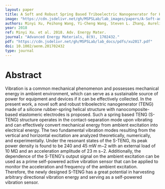 ```yaml
---
layout: paper
title: A Soft and Robust Spring Based Triboelectric Nanogenerator for Harvesting Arbitrary Directional Vibration Energy and Self-Powered Vibration Sensing
image: "https://cdn.jsdelivr.net/gh/MSPSLab/lab_images/papers/A-Soft-and-Robust-Spring.png"
authors: Minyi Xu, Peihong Wang, Yi-Cheng Wang, Steven L. Zhang, Aurelia Chi Wang, Chunli Zhang, Zhengjun Wang, Xinxiang Pan, Zhong Lin Wang
year: 2018
ref: Minyi Xu. et al. 2018. Adv. Energy Mater.
journal: "Advanced Energy Materials, 8(9), 1702432."
pdf: "https://cdn.jsdelivr.net/gh/MSPSLab/lab_docs/pdfs/xu2017.pdf"
doi: 10.1002/aenm.201702432
type: journal
---
```


# Abstract

Vibration is a common mechanical phenomenon and possesses mechanical energy in ambient environment, which can serve as a sustainable source of power for equipment and devices if it can be effectively collected. In the present work, a novel soft and robust triboelectric nanogenerator (TENG) made of a silicone rubber-spring helical structure with nanocomposite-based elastomeric electrodes is proposed. Such a spring based TENG (S-TENG) structure operates in the contact-separation mode upon vibrating and can effectively convert mechanical energy from ambient excitation into electrical energy. The two fundamental vibration modes resulting from the vertical and horizontal excitation are analyzed theoretically, numerically, and experimentally. Under the resonant states of the S-TENG, its peak power density is found to be 240 and 45 mW m−2 with an external load of 10 MΩ and an acceleration amplitude of 23 m s−2. Additionally, the dependence of the S-TENG's output signal on the ambient excitation can be used as a prime self-powered active vibration sensor that can be applied to monitor the acceleration and frequency of the ambient excitation. Therefore, the newly designed S-TENG has a great potential in harvesting arbitrary directional vibration energy and serving as a self-powered vibration sensor.

